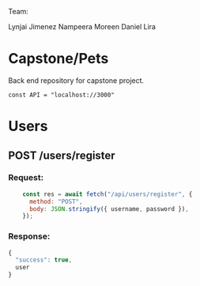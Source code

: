 Team:

Lynjai Jimenez
Nampeera Moreen
Daniel Lira


# Capstone/Pets

Back end repository for capstone project.

`const API = "localhost://3000" `

# Users

## POST /users/register

### Request:

```js
    const res = await fetch("/api/users/register", {
      method: "POST",
      body: JSON.stringify({ username, password }),
    });
```

### Response:

```js
{
  "success": true,
  user
}
```
